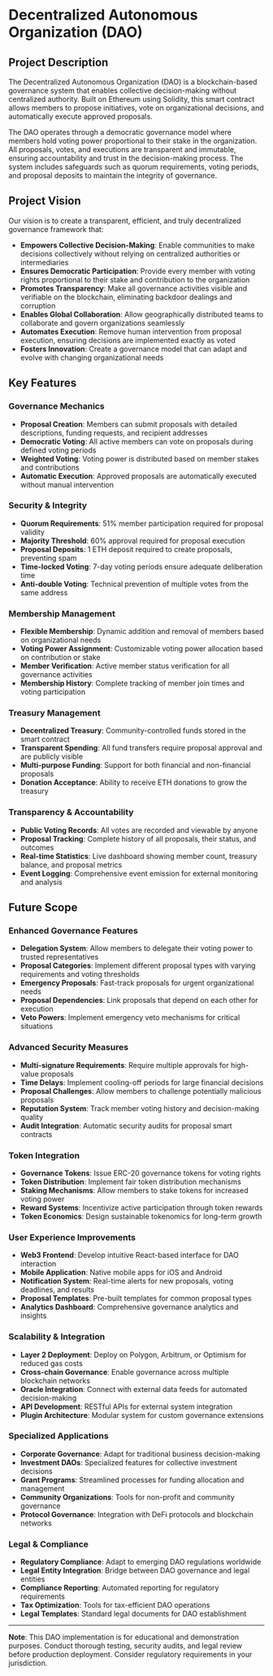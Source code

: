# Decentralized Autonomous Organization (DAO)

## Project Description

The Decentralized Autonomous Organization (DAO) is a blockchain-based governance system that enables collective decision-making without centralized authority. Built on Ethereum using Solidity, this smart contract allows members to propose initiatives, vote on organizational decisions, and automatically execute approved proposals.

The DAO operates through a democratic governance model where members hold voting power proportional to their stake in the organization. All proposals, votes, and executions are transparent and immutable, ensuring accountability and trust in the decision-making process. The system includes safeguards such as quorum requirements, voting periods, and proposal deposits to maintain the integrity of governance.

## Project Vision

Our vision is to create a transparent, efficient, and truly decentralized governance framework that:

- **Empowers Collective Decision-Making**: Enable communities to make decisions collectively without relying on centralized authorities or intermediaries
- **Ensures Democratic Participation**: Provide every member with voting rights proportional to their stake and contribution to the organization
- **Promotes Transparency**: Make all governance activities visible and verifiable on the blockchain, eliminating backdoor dealings and corruption
- **Enables Global Collaboration**: Allow geographically distributed teams to collaborate and govern organizations seamlessly
- **Automates Execution**: Remove human intervention from proposal execution, ensuring decisions are implemented exactly as voted
- **Fosters Innovation**: Create a governance model that can adapt and evolve with changing organizational needs

## Key Features

### Governance Mechanics
- **Proposal Creation**: Members can submit proposals with detailed descriptions, funding requests, and recipient addresses
- **Democratic Voting**: All active members can vote on proposals during defined voting periods
- **Weighted Voting**: Voting power is distributed based on member stakes and contributions
- **Automatic Execution**: Approved proposals are automatically executed without manual intervention

### Security & Integrity
- **Quorum Requirements**: 51% member participation required for proposal validity
- **Majority Threshold**: 60% approval required for proposal execution
- **Proposal Deposits**: 1 ETH deposit required to create proposals, preventing spam
- **Time-locked Voting**: 7-day voting periods ensure adequate deliberation time
- **Anti-double Voting**: Technical prevention of multiple votes from the same address

### Membership Management
- **Flexible Membership**: Dynamic addition and removal of members based on organizational needs
- **Voting Power Assignment**: Customizable voting power allocation based on contribution or stake
- **Member Verification**: Active member status verification for all governance activities
- **Membership History**: Complete tracking of member join times and voting participation

### Treasury Management
- **Decentralized Treasury**: Community-controlled funds stored in the smart contract
- **Transparent Spending**: All fund transfers require proposal approval and are publicly visible
- **Multi-purpose Funding**: Support for both financial and non-financial proposals
- **Donation Acceptance**: Ability to receive ETH donations to grow the treasury

### Transparency & Accountability
- **Public Voting Records**: All votes are recorded and viewable by anyone
- **Proposal Tracking**: Complete history of all proposals, their status, and outcomes
- **Real-time Statistics**: Live dashboard showing member count, treasury balance, and proposal metrics
- **Event Logging**: Comprehensive event emission for external monitoring and analysis

## Future Scope

### Enhanced Governance Features
- **Delegation System**: Allow members to delegate their voting power to trusted representatives
- **Proposal Categories**: Implement different proposal types with varying requirements and voting thresholds
- **Emergency Proposals**: Fast-track proposals for urgent organizational needs
- **Proposal Dependencies**: Link proposals that depend on each other for execution
- **Veto Powers**: Implement emergency veto mechanisms for critical situations

### Advanced Security Measures
- **Multi-signature Requirements**: Require multiple approvals for high-value proposals
- **Time Delays**: Implement cooling-off periods for large financial decisions
- **Proposal Challenges**: Allow members to challenge potentially malicious proposals
- **Reputation System**: Track member voting history and decision-making quality
- **Audit Integration**: Automatic security audits for proposal smart contracts

### Token Integration
- **Governance Tokens**: Issue ERC-20 governance tokens for voting rights
- **Token Distribution**: Implement fair token distribution mechanisms
- **Staking Mechanisms**: Allow members to stake tokens for increased voting power
- **Reward Systems**: Incentivize active participation through token rewards
- **Token Economics**: Design sustainable tokenomics for long-term growth

### User Experience Improvements
- **Web3 Frontend**: Develop intuitive React-based interface for DAO interaction
- **Mobile Application**: Native mobile apps for iOS and Android
- **Notification System**: Real-time alerts for new proposals, voting deadlines, and results
- **Proposal Templates**: Pre-built templates for common proposal types
- **Analytics Dashboard**: Comprehensive governance analytics and insights

### Scalability & Integration
- **Layer 2 Deployment**: Deploy on Polygon, Arbitrum, or Optimism for reduced gas costs
- **Cross-chain Governance**: Enable governance across multiple blockchain networks
- **Oracle Integration**: Connect with external data feeds for automated decision-making
- **API Development**: RESTful APIs for external system integration
- **Plugin Architecture**: Modular system for custom governance extensions

### Specialized Applications
- **Corporate Governance**: Adapt for traditional business decision-making
- **Investment DAOs**: Specialized features for collective investment decisions
- **Grant Programs**: Streamlined processes for funding allocation and management
- **Community Organizations**: Tools for non-profit and community governance
- **Protocol Governance**: Integration with DeFi protocols and blockchain networks

### Legal & Compliance
- **Regulatory Compliance**: Adapt to emerging DAO regulations worldwide
- **Legal Entity Integration**: Bridge between DAO governance and legal entities
- **Compliance Reporting**: Automated reporting for regulatory requirements
- **Tax Optimization**: Tools for tax-efficient DAO operations
- **Legal Templates**: Standard legal documents for DAO establishment

---

**Note**: This DAO implementation is for educational and demonstration purposes. Conduct thorough testing, security audits, and legal review before production deployment. Consider regulatory requirements in your jurisdiction.
